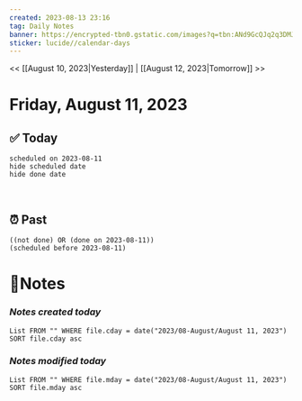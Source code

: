 ```yaml
---
created: 2023-08-13 23:16
tag: Daily Notes
banner: https://encrypted-tbn0.gstatic.com/images?q=tbn:ANd9GcQJq2q3DMJYoMnyygnbhIHdSc5OYDFP4QOoHQ&usqp=CAU
sticker: lucide//calendar-days
---
```

<< [[August 10, 2023|Yesterday]] | [[August 12, 2023|Tomorrow]] >>

# Friday, August 11, 2023

## ✅ Today

```tasks
scheduled on 2023-08-11
hide scheduled date
hide done date
```
​
## ⏰ Past

```tasks
((not done) OR (done on 2023-08-11))
(scheduled before 2023-08-11)
```


# 📝Notes
### *Notes created today*
```dataview
List FROM "" WHERE file.cday = date("2023/08-August/August 11, 2023") SORT file.cday asc
```


### *Notes modified today*
```dataview
List FROM "" WHERE file.mday = date("2023/08-August/August 11, 2023") SORT file.mday asc
```